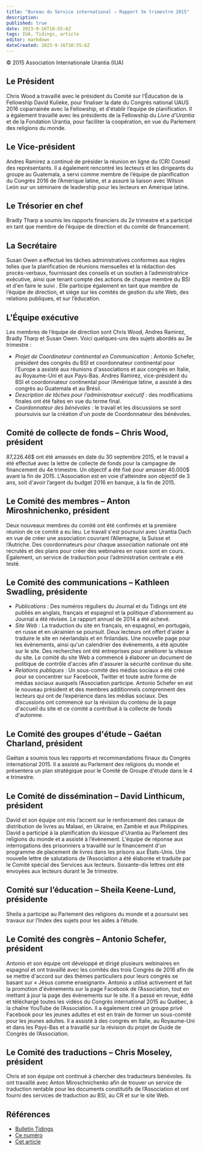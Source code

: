 ```yaml
---
title: "Bureau du Service international – Rapport 3e trimestre 2015"
description: 
published: true
date: 2023-9-16T10:55:6Z
tags: IUA, Tidings, article
editor: markdown
dateCreated: 2023-9-16T10:55:6Z
---
```


<p class="v-card v-sheet theme--light grey lighten-3 px-2">© 2015 Association Internationale Urantia (IUA)</p>


## Le Président

Chris Wood a travaillé avec le président du Comité sur l’Éducation de la Fellowship David Kulieke, pour finaliser la date du Congrès national UAUS 2016 coparrainée avec la Fellowship, et d'établir l’équipe de planification. Il a également travaillé avec les présidents de la Fellowship du _Livre d'Urantia_ et de la Fondation Urantia, pour faciliter la coopération, en vue du Parlement des religions du monde.

## Le Vice-président

Andres Ramirez a continué de présider la réunion en ligne du (CR) Conseil des représentants. Il a également rencontré les lecteurs et les dirigeants du groupe au Guatemala, a servi comme membre de l’équipe de planification du Congrès 2016 de l’Amérique latine, et a assuré la liaison avec Wilson León sur un séminaire de leadership pour les lecteurs en Amérique latine.

## Le Trésorier en chef

Bradly Tharp a soumis les rapports financiers du $2 e$ trimestre et a participé en tant que membre de l’équipe de direction et du comité de financement.

## La Secrétaire

Susan Owen a effectué les tâches administratives conformes aux règles telles que la planification de réunions mensuelles et la rédaction des procès-verbaux, fournissant des conseils et un soutien à l’administratrice exécutive, ainsi que tenant compte des actions de chaque membre du BSI et d'en faire le suivi . Elle participe également en tant que membre de l’équipe de direction, et siège sur les comités de gestion du site Web, des relations publiques, et sur l’éducation.

## L'Équipe exécutive

Les membres de l’équipe de direction sont Chris Wood, Andres Ramirez, Bradly Tharp et Susan Owen. Voici quelques-uns des sujets abordés au 3e trimestre :

- _Projet de Coordinateur continental en Communication_ : Antonio Schefer, président des congrès du BSI et coordonnateur continental pour l’Europe a assisté aux réunions d'associations et aux congrès en Italie, au Royaume-Uni et aux Pays-Bas. Andres Ramirez, vice-président du BSI et coordonnateur continental pour l’Amérique latine, a assisté à des congrès au Guatemala et au Brésil.
- _Description de tâches pour l’administrateur exécutif_ : des modifications finales ont été faites en vue du terme final.
- _Coordonnateur des bénévoles_ : le travail et les discussions se sont poursuivis sur la création d'un poste de Coordonnateur des bénévoles.


## Comité de collecte de fonds – Chris Wood, président

87,226.46\$ ont été amassés en date du 30 septembre 2015, et le travail a été effectué avec la lettre de collecte de fonds pour la campagne de financement du 4e trimestre. Un objectif a été fixé pour amasser 40.000\$ avant la fin de 2015. L'Association est en voie d'atteindre son objectif de 3 ans, soit d'avoir l’argent du budget 2016 en banque, à la fin de 2015.

## Le Comité des membres – Anton Miroshnichenko, président

Deux nouveaux membres du comité ont été confirmés et la première réunion de ce comité a eu lieu. Le travail s'est poursuivi avec Urantia Dach en vue de créer une association couvrant l’Allemagne, la Suisse et l’Autriche. Des coordonnateurs pour chaque association nationale ont été recrutés et des plans pour créer des webinaires en russe sont en cours. Également, un service de traduction pour l’administration centrale a été testé.

## Le Comité des communications – Kathleen Swadling, présidente

- _Publications_ : Des numéros réguliers du Journal et du Tidings ont été publiés en anglais, français et espagnol et la politique d'abonnement au Journal a été révisée. Le rapport annuel de 2014 a été achevé.
- _Site Web_ : La traduction du site en français, en espagnol, en portugais, en russe et en ukrainien se poursuit. Deux lecteurs ont offert d'aider à traduire le site en néerlandais et en finlandais. Une nouvelle page pour les évènements, ainsi qu'un calendrier des évènements, a été ajoutée sur le site. Des recherches ont été entreprises pour améliorer la vitesse du site. Le comité du site Web a commencé à élaborer un document de politique de contrôle d'accès afin d'assurer la sécurité continue du site.
- _Relations publiques_ : Un sous-comité des médias sociaux a été créé pour se concentrer sur Facebook, Twitter et toute autre forme de médias sociaux auxquels l’Association participe. Antonio Schefer en est le nouveau président et des membres additionnels comprennent des lecteurs qui ont de l’expérience dans les médias sociaux. Des discussions ont commencé sur la révision du contenu de la page d'accueil du site et ce comité a contribué à la collecte de fonds d'automne.

## Le Comité des groupes d'étude – Gaétan Charland, président

Gaétan a soumis tous les rapports et recommandations finaux du Congrès international 2015. Il a assisté au Parlement des religions du monde et présentera un plan stratégique pour le Comité de Groupe d'étude dans le 4 e trimestre.

## Le Comité de dissémination – David Linthicum, président

David et son équipe ont mis l’accent sur le renforcement des canaux de distribution de livres au Malawi, en Ukraine, en Zambie et aux Philippines. David a participé à la planification du kiosque d'Urantia au Parlement des religions du monde et a assisté à l’évènement. L'équipe de réponse aux interrogations des prisonniers a travaillé sur le financement d'un programme de placement de livres dans les prisons aux États-Unis. Une nouvelle lettre de salutations de l’Association a été élaborée et traduite par le Comité spécial des Services aux lecteurs. Soixante-dix lettres ont été envoyées aux lecteurs durant le 3e trimestre.

## Comité sur l’éducation – Sheila Keene-Lund, présidente

Sheila a participé au Parlement des religions du monde et a poursuivi ses travaux sur l’Index des sujets pour les aides à l’étude.

## Le Comité des congrès – Antonio Schefer, président

Antonio et son équipe ont développé et dirigé plusieurs webinaires en espagnol et ont travaillé avec les comités des trois Congrès de 2016 afin de se mettre d'accord sur des thèmes particuliers pour leurs congrès se basant sur « Jésus comme enseignant». Antonio a utilisé activement et fait la promotion d'évènements sur la page Facebook de l’Association, tout en mettant à jour la page des évènements sur le site. II a passé en revue, édité et téléchargé toutes les vidéos du Congrès international 2015 au Québec, à la chaîne YouTube de l’Association. Il a également créé un groupe privé Facebook pour les jeunes adultes et est en train de former un sous-comité pour les jeunes adultes. Il a assisté à des congrès en Italie, au Royaume-Uni et dans les Pays-Bas et a travaillé sur la révision du projet de Guide de Congrès de l’Association.

## Le Comité des traductions – Chris Moseley, président

Chris et son équipe ont continué à chercher des traducteurs bénévoles. Ils ont travaillé avec Anton Miroschnichenko afin de trouver un service de traduction rentable pour les documents constitutifs de l’Association et ont fourni des services de traduction au BSI, au CR et sur le site Web.

## Références

- [Bulletin Tidings](https://urantia-association.org/newsletter/ncategory/tidings-fr/?lang=fr)
- [Ce numéro](https://urantia-association.org/newsletter/tidings-december-2015/)
- [Cet article](https://urantia-association.org/international-service-board-at-work-3rd-quarter-2015)

